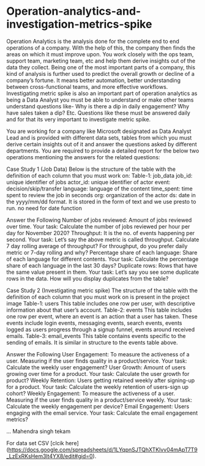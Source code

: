 # Operation-analytics-and-investigation-metrics-spike


Operation Analytics is the analysis done for the complete end to end operations of a company. With the help of this, the company then finds the areas on which it must improve upon. You work closely with the ops team, support team, marketing team, etc and help them derive insights out of the data they collect.
Being one of the most important parts of a company, this kind of analysis is further used to predict the overall growth or decline of a company’s fortune. It means better automation, better understanding between cross-functional teams, and more effective workflows.
Investigating metric spike is also an important part of operation analytics as being a Data Analyst you must be able to understand or make other teams understand questions like- Why is there a dip in daily engagement? Why have sales taken a dip? Etc. Questions like these must be answered daily and for that its very important to investigate metric spike.



You are working for a company like Microsoft designated as Data Analyst Lead and is provided with different data sets, tables from which you must derive certain insights out of it and answer the questions asked by different departments.
You are required to provide a detailed report for the below two operations mentioning the answers for the related questions:





Case Study 1 (Job Data)
Below is the structure of the table with the definition of each column that you must work on:
Table-1: job_data
job_id: unique identifier of jobs
actor_id: unique identifier of actor
event: decision/skip/transfer
language: language of the content
time_spent: time spent to review the job in seconds
org: organization of the actor
ds: date in the yyyy/mm/dd format. It is stored in the form of text and we use presto to run. no need for date function




Answer the Following
Number of jobs reviewed: Amount of jobs reviewed over time.
Your task: Calculate the number of jobs reviewed per hour per day for November 2020?
Throughput: It is the no. of events happening per second.
Your task: Let’s say the above metric is called throughput. Calculate 7 day rolling average of throughput? For throughput, do you prefer daily metric or 7-day rolling and why?
Percentage share of each language: Share of each language for different contents.
Your task: Calculate the percentage share of each language in the last 30 days?
Duplicate rows: Rows that have the same value present in them.
Your task: Let’s say you see some duplicate rows in the data. How will you display duplicates from the table?






Case Study 2 (Investigating metric spike)
The structure of the table with the definition of each column that you must work on is present in the project image
Table-1: users
This table includes one row per user, with descriptive information about that user’s account.
Table-2: events
This table includes one row per event, where an event is an action that a user has taken. These events include login events, messaging events, search events, events logged as users progress through a signup funnel, events around received emails.
Table-3: email_events
This table contains events specific to the sending of emails. It is similar in structure to the events table above.







Answer the Following
User Engagement: To measure the activeness of a user. Measuring if the user finds quality in a product/service.
Your task: Calculate the weekly user engagement?
User Growth: Amount of users growing over time for a product.
Your task: Calculate the user growth for product?
Weekly Retention: Users getting retained weekly after signing-up for a product.
Your task: Calculate the weekly retention of users-sign up cohort?
Weekly Engagement: To measure the activeness of a user. Measuring if the user finds quality in a product/service weekly.
Your task: Calculate the weekly engagement per device?
Email Engagement: Users engaging with the email service.
Your task: Calculate the email engagement metrics?





...
Mahendra singh tekam 




For data set CSV [clcik here] (https://docs.google.com/spreadsheets/d/1LYqpnSJTQhXTKlvv04mApT7T9_LzExRKsHem3lt4YX8/edit#gid=0).
